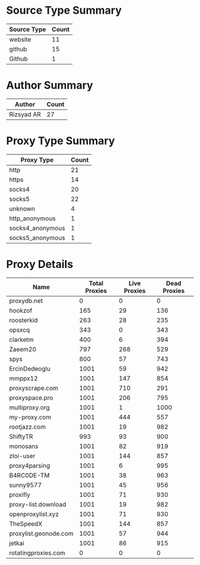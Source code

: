 # Source Type Summary

| Source Type | Count |
|-------------|-------|
| website | 11 |
| github | 15 |
| Github | 1 |


# Author Summary

| Author | Count |
|--------|-------|
| Rizsyad AR | 27 |


# Proxy Type Summary

| Proxy Type | Count |
|------------|-------|
| http | 21 |
| https | 14 |
| socks4 | 20 |
| socks5 | 22 |
| unknown | 4 |
| http_anonymous | 1 |
| socks4_anonymous | 1 |
| socks5_anonymous | 1 |


# Proxy Details

| Name | Total Proxies | Live Proxies | Dead Proxies |
|------|---------------|--------------|---------------|
| proxydb.net | 0 | 0 | 0 |
| hookzof | 165 | 29 | 136 |
| roosterkid | 263 | 28 | 235 |
| opsxcq | 343 | 0 | 343 |
| clarketm | 400 | 6 | 394 |
| Zaeem20 | 797 | 268 | 529 |
| spys | 800 | 57 | 743 |
| ErcinDedeoglu | 1001 | 59 | 942 |
| mmppx12 | 1001 | 147 | 854 |
| proxyscrape.com | 1001 | 710 | 291 |
| proxyspace.pro | 1001 | 206 | 795 |
| multiproxy.org | 1001 | 1 | 1000 |
| my-proxy.com | 1001 | 444 | 557 |
| rootjazz.com | 1001 | 19 | 982 |
| ShiftyTR | 993 | 93 | 900 |
| monosans | 1001 | 82 | 919 |
| zloi-user | 1001 | 144 | 857 |
| proxy4parsing | 1001 | 6 | 995 |
| B4RC0DE-TM | 1001 | 38 | 963 |
| sunny9577 | 1001 | 45 | 956 |
| proxifly | 1001 | 71 | 930 |
| proxy-list.download | 1001 | 19 | 982 |
| openproxylist.xyz | 1001 | 71 | 930 |
| TheSpeedX | 1001 | 144 | 857 |
| proxylist.geonode.com | 1001 | 57 | 944 |
| jetkai | 1001 | 86 | 915 |
| rotatingproxies.com | 0 | 0 | 0 |
